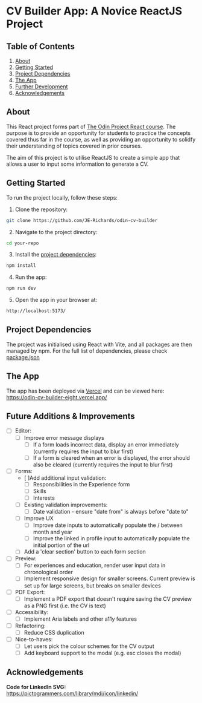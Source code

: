# CV Builder App: A Novice ReactJS Project

## Table of Contents

1. [About](#about)
2. [Getting Started](#getting-started)
3. [Project Dependencies](#project-dependencies)
4. [The App](#the-app)
5. [Further Development](#future-additions--improvements)
6. [Acknowledgements](#acknowledgements)

## About

This React project forms part of [The Odin Project React course](https://www.theodinproject.com/lessons/node-path-react-new-cv-application#assignment). The purpose is to provide an opportunity for students to practice the concepts covered thus far in the course, as well as providing an opportunity to solidfy their understanding of topics covered in prior courses.

The aim of this project is to utilise ReactJS to create a simple app that allows a user to input some information to generate a CV.

## Getting Started

To run the project locally, follow these steps:

1. Clone the repository:

```bash
git clone https://github.com/JE-Richards/odin-cv-builder
```

2. Navigate to the project directory:

```bash
cd your-repo
```

3. Install the [project dependencies](#project-dependencies):

```bash
npm install
```

4. Run the app:

```bash
npm run dev
```

5. Open the app in your browser at:

```bash
http://localhost:5173/
```

## Project Dependencies

The project was initialised using React with Vite, and all packages are then managed by npm. For the full list of dependencies, please check [package.json](./package.json)

## The App

The app has been deployed via [Vercel](https://vercel.com/) and can be viewed here: https://odin-cv-builder-eight.vercel.app/

## Future Additions & Improvements

- [ ] Editor:
  - [ ] Improve error message displays
    - [ ] If a form loads incorrect data, display an error immediately (currently requires the input to blur first)
    - [ ] If a form is cleared when an error is displayed, the error should also be cleared (currently requires the input to blur first)
- [ ] Forms:
  - [ ]Add additional input validation:
    - [ ] Responsibilities in the Experience form
    - [ ] Skills
    - [ ] Interests
  - [ ] Existing validation improvements:
    - [ ] Date validation - ensure "date from" is always before "date to"
  - [ ] Improve UX
    - [ ] Improve date inputs to automatically populate the / between month and year
    - [ ] Improve the linked in profile input to automatically populate the initial portion of the url
  - [ ] Add a 'clear section' button to each form section
- [ ] Preview:
  - [ ] For experiences and education, render user input data in chronological order
  - [ ] Implement responsive design for smaller screens. Current preview is set up for large screens, but breaks on smaller devices
- [ ] PDF Export:
  - [ ] Implement a PDF export that doesn't require saving the CV preview as a PNG first (i.e. the CV is text)
- [ ] Accessibility:
  - [ ] Implement Aria labels and other a11y features
- [ ] Refactoring:
  - [ ] Reduce CSS duplication
- [ ] Nice-to-haves:
  - [ ] Let users pick the colour schemes for the CV output
  - [ ] Add keyboard support to the modal (e.g. esc closes the modal)

## Acknowledgements

**Code for LinkedIn SVG:** https://pictogrammers.com/library/mdi/icon/linkedin/
